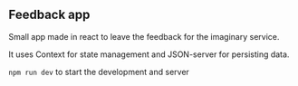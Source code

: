 ## Feedback app

Small app made in react to leave the feedback for the imaginary service. 

It uses Context for state management and JSON-server for persisting data. 

`npm run dev` to start the development and server
